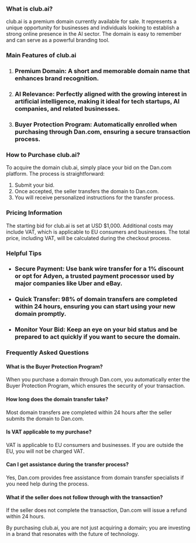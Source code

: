 ### What is club.ai?

club.ai is a premium domain currently available for sale. It represents a unique opportunity for businesses and individuals looking to establish a strong online presence in the AI sector. The domain is easy to remember and can serve as a powerful branding tool.

### Main Features of club.ai

1. ### Premium Domain: A short and memorable domain name that enhances brand recognition.
2. ### AI Relevance: Perfectly aligned with the growing interest in artificial intelligence, making it ideal for tech startups, AI companies, and related businesses.
3. ### Buyer Protection Program: Automatically enrolled when purchasing through Dan.com, ensuring a secure transaction process.

### How to Purchase club.ai?

To acquire the domain club.ai, simply place your bid on the Dan.com platform. The process is straightforward:
1. Submit your bid.
2. Once accepted, the seller transfers the domain to Dan.com.
3. You will receive personalized instructions for the transfer process.

### Pricing Information

The starting bid for club.ai is set at USD $1,000. Additional costs may include VAT, which is applicable to EU consumers and businesses. The total price, including VAT, will be calculated during the checkout process.

### Helpful Tips

- ### Secure Payment: Use bank wire transfer for a 1% discount or opt for Adyen, a trusted payment processor used by major companies like Uber and eBay.
- ### Quick Transfer: 98% of domain transfers are completed within 24 hours, ensuring you can start using your new domain promptly.
- ### Monitor Your Bid: Keep an eye on your bid status and be prepared to act quickly if you want to secure the domain.

### Frequently Asked Questions

#### What is the Buyer Protection Program?

When you purchase a domain through Dan.com, you automatically enter the Buyer Protection Program, which ensures the security of your transaction.

#### How long does the domain transfer take?

Most domain transfers are completed within 24 hours after the seller submits the domain to Dan.com.

#### Is VAT applicable to my purchase?

VAT is applicable to EU consumers and businesses. If you are outside the EU, you will not be charged VAT.

#### Can I get assistance during the transfer process?

Yes, Dan.com provides free assistance from domain transfer specialists if you need help during the process.

#### What if the seller does not follow through with the transaction?

If the seller does not complete the transaction, Dan.com will issue a refund within 24 hours. 

By purchasing club.ai, you are not just acquiring a domain; you are investing in a brand that resonates with the future of technology.